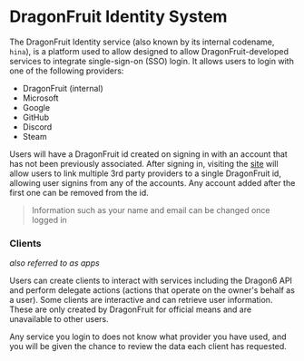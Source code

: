 # DragonFruit Identity System

The DragonFruit Identity service (also known by its internal codename, `hina`), is a platform used to allow designed to allow DragonFruit-developed services to integrate single-sign-on (SSO) login. It allows users to login with one of the following providers:

- DragonFruit (internal)
- Microsoft
- Google
- GitHub
- Discord
- Steam

Users will have a DragonFruit id created on signing in with an account that has not been previously associated. After signing in, visiting the [site](https://id.dragonfruit.network) will allow users to link multiple 3rd party providers to a single DragonFruit id, allowing user signins from any of the accounts. Any account added after the first one can be removed from the id.

> Information such as your name and email can be changed once logged in

### Clients
_also referred to as apps_

Users can create clients to interact with services including the Dragon6 API and perform delegate actions (actions that operate on the owner's behalf as a user). Some clients are interactive and can retrieve user information. These are only created by DragonFruit for official means and are unavailable to other users.

Any service you login to does not know what provider you have used, and you will be given the chance to review the data each client has requested. 